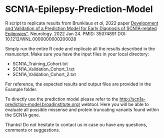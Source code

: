 # SCN1A-Epilepsy-Prediction-Model
R script to replicate results from Brunklaus _et al_, 2022 paper [Development and Validation of a Prediction Model for Early Diagnosis of SCN1A-related Epilepsies"](https://n.neurology.org/content/early/2022/01/24/WNL.0000000000200028.long). Neurology. 2022 Jan 24. PMID: 35074891 DOI: 10.1212/WNL.0000000000200028

Simply run the entire R code and replicate all the results described in the manuscript. Make sure you have the input files in your local directory:

- SCN1A_Training_Cohort.txt
- SCN1A_Validation_Cohort_1.txt
- SCN1A_Validation_Cohort_2.txt

For reference, the expected results and output files are provided in the Example folder.

To directly use the prediction model please refer to the http://scn1a-prediction-model.broadinstitute.org/ webtool. Here you will be able to evaluate all possible missense and protein truncating variants found within the SCN1A gene. 

Thanks!
Do not hesitate to contact us in case ou have any questions, comments or suggestions.
